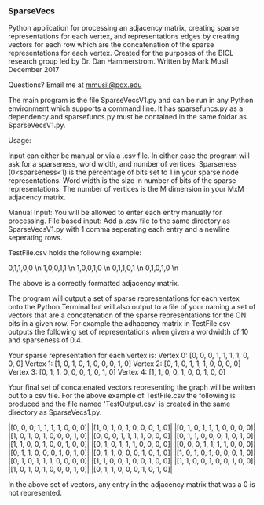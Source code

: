 ### SparseVecs

Python application for processing an adjacency matrix, creating sparse representations
for each vertex, and representations edges by creating vectors for each row
which are the concatenation of the sparse representations for each vertex.
Created for the purposes of the BICL research group led by Dr. Dan Hammerstrom.
Written by Mark Musil December 2017

Questions? Email me at mmusil@pdx.edu



The main program is the file SparseVecsV1.py and can be run in any Python environment which supports a command line. 
It has sparsefuncs.py as a dependency and sparsefuncs.py must be contained in the same foldar as SparseVecsV1.py. 

Usage: 

Input can either be manual or via a .csv file. In either case the program will ask for a sparseness, word width, 
and number of vertices. Sparseness (0<sparseness<1) is the percentage of bits set to 1 in your sparse node representations. 
Word width is the size in number of bits of the sparse representations. The number of vertices is the M dimension in your 
MxM adjacency matrix.

Manual Input: You will be allowed to enter each entry manually for processing.
File based input: Add a .csv file to the same directory as SparseVecsV1.py with 1 comma seperating each entry and a
newline seperating rows.

TestFile.csv holds the following example:

0,1,1,0,0 \n
1,0,0,1,1 \n
1,0,0,1,0 \n
0,1,1,0,1 \n
0,1,0,1,0 \n

The above is a correctly formatted adjacency matrix. 

The program will output a set of sparse representations for each vertex onto the Python Terminal but will also output 
to a file of your naming a set of vectors that are a concatenation of the sparse representations for the ON bits in a
given row. For example the adhacency matrix in TestFile.csv outputs the following set of representations when given a
wordwidth of 10 and sparseness of 0.4.

Your sparse representation for each vertex is:
Vertex 0:
[0, 0, 0, 1, 1, 1, 1, 0, 0, 0]
Vertex 1:
[1, 0, 1, 0, 1, 0, 0, 0, 1, 0]
Vertex 2:
[0, 1, 0, 1, 1, 1, 0, 0, 0, 0]
Vertex 3:
[0, 1, 1, 0, 0, 0, 1, 0, 1, 0]
Vertex 4:
[1, 1, 0, 0, 1, 0, 0, 1, 0, 0]


Your final set of concatenated vectors representing the graph will be written out to a csv file. 
For the above example of TestFile.csv the following is produced and the file named 'TestOutput.csv' 
is created in the same directory as SparseVecs1.py.

|[0, 0, 0, 1, 1, 1, 1, 0, 0, 0]| |[1, 0, 1, 0, 1, 0, 0, 0, 1, 0]| |[0, 1, 0, 1, 1, 1, 0, 0, 0, 0]|
|[1, 0, 1, 0, 1, 0, 0, 0, 1, 0]| |[0, 0, 0, 1, 1, 1, 1, 0, 0, 0]| |[0, 1, 1, 0, 0, 0, 1, 0, 1, 0]| |[1, 1, 0, 0, 1, 0, 0, 1, 0, 0]|
|[0, 1, 0, 1, 1, 1, 0, 0, 0, 0]| |[0, 0, 0, 1, 1, 1, 1, 0, 0, 0]| |[0, 1, 1, 0, 0, 0, 1, 0, 1, 0]|
|[0, 1, 1, 0, 0, 0, 1, 0, 1, 0]| |[1, 0, 1, 0, 1, 0, 0, 0, 1, 0]| |[0, 1, 0, 1, 1, 1, 0, 0, 0, 0]| |[1, 1, 0, 0, 1, 0, 0, 1, 0, 0]|
|[1, 1, 0, 0, 1, 0, 0, 1, 0, 0]| |[1, 0, 1, 0, 1, 0, 0, 0, 1, 0]| |[0, 1, 1, 0, 0, 0, 1, 0, 1, 0]|

In the above set of vectors, any entry in the adjacency matrix that was a 0 is not represented. 





